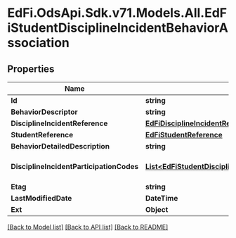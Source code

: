 # EdFi.OdsApi.Sdk.v71.Models.All.EdFiStudentDisciplineIncidentBehaviorAssociation

## Properties

Name | Type | Description | Notes
------------ | ------------- | ------------- | -------------
**Id** | **string** |  | [optional] 
**BehaviorDescriptor** | **string** | Describes behavior by category. | 
**DisciplineIncidentReference** | [**EdFiDisciplineIncidentReference**](EdFiDisciplineIncidentReference.md) |  | 
**StudentReference** | [**EdFiStudentReference**](EdFiStudentReference.md) |  | 
**BehaviorDetailedDescription** | **string** | Specifies a more granular level of detail of a behavior involved in the incident. | [optional] 
**DisciplineIncidentParticipationCodes** | [**List&lt;EdFiStudentDisciplineIncidentBehaviorAssociationDisciplineIncidentParticipationCode&gt;**](EdFiStudentDisciplineIncidentBehaviorAssociationDisciplineIncidentParticipationCode.md) | An unordered collection of studentDisciplineIncidentBehaviorAssociationDisciplineIncidentParticipationCodes. The role or type of participation of a student in a discipline incident. | [optional] 
**Etag** | **string** | A unique system-generated value that identifies the version of the resource. | [optional] 
**LastModifiedDate** | **DateTime** | The date and time the resource was last modified. | [optional] 
**Ext** | **Object** | Extensions to the StudentDisciplineIncidentBehaviorAssociation entity. | [optional] 

[[Back to Model list]](../README.md#documentation-for-models) [[Back to API list]](../README.md#documentation-for-api-endpoints) [[Back to README]](../README.md)

